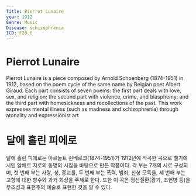 ```yaml
---
Title: Pierrot Lunaire
year: 1912
Genre: Music
Disease: schizophrenia
ICD: F20.0
---
```


# Pierrot Lunaire

Pierrot Lunaire  is a piece composed by Arnold Schoenberg (1874-1951) in 1912, based on the poem cycle of the same name by Belgian poet Albert Giraud. Each part consists of seven poems: the first part deals with love, sex, and religion; the second part with violence, crime, and blasphemy; and the third part with homesickness and recollections of the past. This work expresses mental illness (such as madness and schizophrenia) through atonality and expressionist art

# 달에 홀린 피에로

달에 홀린 피에로는 아르놀트 쇤베르크(1874-1951)가 1912년에 작곡한 곡으로 벨기에 시인 알베르 지로의 동명의 시집을 바탕으로 만든 작품이다. 각 부는 7개의 시로 구성되며, 첫 번째 부는 사랑, 성, 종교를, 두 번째 부는 폭력, 범죄, 신성 모독을, 세 번째 부는 고향에 대한 향수와 과거 회상을 주제로 한다. 또한 이 곡은 정신질환(광기, 조현병 등)을 무조성과 표현주의 예술로 표현한 것을 알 수 있다.
